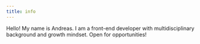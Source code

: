 ```yaml
---
title: info
---
```


Hello! My name is Andreas. I am a front-end developer with multidisciplinary background and growth mindset. Open for opportunities!


